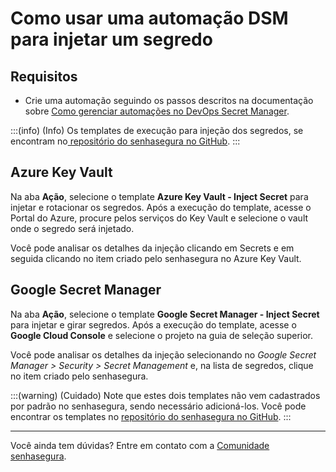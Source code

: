 # Como usar uma automação DSM para injetar um segredo

## Requisitos

* Crie uma automação seguindo os passos descritos na documentação sobre [Como gerenciar automações no DevOps Secret Manager](/v3-33/docs/pt/how-to-manage-automations-in-senhasegura-devops-secret-manager).

:::(info) (Info)
Os templates de execução para injeção dos segredos, se encontram no[ repositório do senhasegura no GitHub](https://github.com/senhasegura/execution-templates).
:::

## Azure Key Vault

Na aba **Ação**, selecione o template **Azure Key Vault - Inject Secret** para injetar e rotacionar os segredos. Após a execução do template, acesse o Portal do Azure, procure pelos serviços do Key Vault e selecione o vault onde o segredo será injetado.

Você pode analisar os detalhes da injeção clicando em Secrets e em seguida clicando no item criado pelo senhasegura no Azure Key Vault.

## Google Secret Manager

Na aba **Ação**, selecione o template **Google Secret Manager - Inject Secret** para injetar e girar segredos. Após a execução do template, acesse o **Google Cloud Console** e selecione o projeto na guia de seleção superior.

Você pode analisar os detalhes da injeção selecionando no *Google Secret Manager > Security > Secret Management* e, na lista de segredos, clique no item criado pelo senhasegura.

:::(warning) (Cuidado)
Note que estes dois templates não vem cadastrados por padrão no senhasegura, sendo necessário adicioná-los. Você pode encontrar os templates no [repositório do senhasegura no GitHub](https://github.com/senhasegura/execution-templates).
:::

---

Você ainda tem dúvidas? Entre em contato com a [Comunidade senhasegura](https://community.senhasegura.io/).